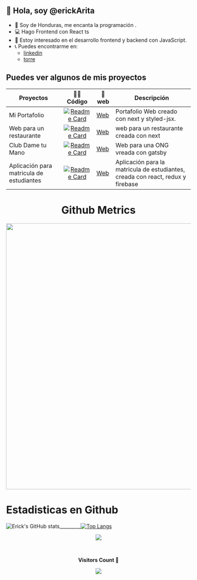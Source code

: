 ## 👋 Hola, soy @erickArita 
- 📌 Soy de Honduras, me encanta la programación .
- 💻 Hago Frontend con React ts  
- 👀 Estoy interesado en el desarrollo frontend y backend con JavaScript.
- 📞 Puedes encontrarme en:   
    - [linkedin](https://www.linkedin.com/in/erickarita/)  
    - [torre](https://torre.co/en/erickemao)

## Puedes ver algunos de mis proyectos  

| Proyectos |  👨‍💻Código | 🚀web | Descripción |
| ---------- | :------:  | -----  | --- |
| Mi Portafolio | [![Readme Card](https://github-readme-stats.vercel.app/api/pin/?username=erickArita&repo=portafolio-next)](https://github.com/erickArita/portafolio-next) | [Web](https://erick-arita.vercel.app/) | Portafolio Web creado con next y styled-jsx. |
|  Web para un restaurante |  [![Readme Card](https://github-readme-stats.vercel.app/api/pin/?username=erickArita&repo=litle-coffe)](https://github.com/erickArita/litle-coffe)  |  [Web](https://littlecoffeesr.vercel.app/)| web para un restaurante creada con next |
|   Club Dame tu Mano    |  [![Readme Card](https://github-readme-stats.vercel.app/api/pin/?username=erickArita&repo=dametumano)](https://github.com/erickArita/dametumano)  | [Web](https://erickarita.github.io/dametumano/) | Web para una ONG vreada con gatsby  |
|  Aplicación para matricula de estudiantes  | [![Readme Card](https://github-readme-stats.vercel.app/api/pin/?username=erickArita&repo=matricula-app)](https://github.com/erickArita/matricula-app) | [Web](https://erickarita.github.io/docs/) | Aplicación para la matricula de estudiantes, creada con react, redux y firebase |

<h1 align="center">Github Metrics </h1><p align="center">
<img width="725em" src="https://github-profile-summary-cards.vercel.app/api/cards/profile-details?username=erickArita&theme=github_dark" />
</p>

# Estadisticas en Github
![Erick's GitHub stats](https://github-readme-stats.vercel.app/api?username=erickArita&hide=contribs&show_icons=true&count_private=true&theme=dracula)_________[![Top Langs](https://github-readme-stats.vercel.app/api/top-langs/?username=erickArita&layout=compact)](https://github.com/erickArita/github-readme-stats)

 <p align="center">
 <img  src="https://github-readme-streak-stats.herokuapp.com?user=erickArita&theme=tokyonight_duo&hide_border=true"
</p>


<div align="center">
<br><p align="centre"><b>Visitors Count 👀 </b></p>  
<p align="center"><img align="center" src="https://profile-counter.glitch.me/{erickArita}/count.svg" /></p> 
<br>
</div>
<!---

erickArita/erickArita is a ✨ special ✨ repository because its `README.md` (this file) appears on your GitHub profile.
You can click the Preview link to take a look at your changes.
--->
